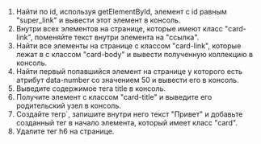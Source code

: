 1. Найти по id, используя getElementById, элемент с id равным "super_link" и вывести этот элемент
 в консоль.
2. Внутри всех элементов на странице, которые имеют класс "card-link", поменяйте текст
 внутри элемента на "ссылка".
3. Найти все элементы на странице с классом "card-link", которые лежат в 
 с классом "card-body" и вывести полученную коллекцию в консоль.
4. Найти первый попавшийся элемент на странице у которого есть атрибут data-number 
со значением 50 и вывести его в консоль.
5. Выведите содержимое тега title в консоль.
6. Получите элемент с классом "card-title" и выведите его родительский узел в консоль.
7. Создайте тегp`, запишите внутри него текст "Привет" и добавьте созданный тег в начало 
элемента, который имеет класс "card".
8. Удалите тег h6 на странице.
